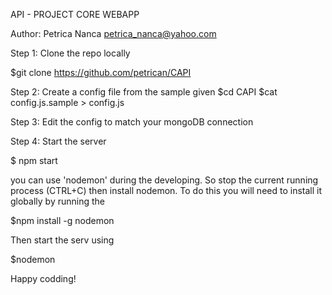 API - PROJECT CORE WEBAPP 

Author: Petrica Nanca <petrica_nanca@yahoo.com>

Step 1: Clone the repo locally

$git clone https://github.com/petrican/CAPI

Step 2: Create a config file from the sample given
$cd CAPI
$cat config.js.sample > config.js

Step 3: Edit the config to match your mongoDB connection

Step 4: Start the server

$ npm start


you can use 'nodemon' during the developing. So stop the current running process (CTRL+C) then install nodemon. To do this you will need to install it globally by running the

$npm install -g nodemon

Then start the serv using

$nodemon

Happy codding!









